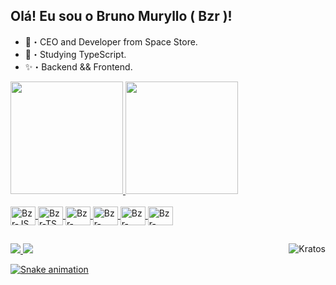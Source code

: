 ## Olá! Eu sou o Bruno Muryllo ( Bzr )!

- 🚀・CEO and Developer from Space Store.
- 🔮・Studying TypeScript.
- ✨・Backend && Frontend.

<div>
  <a href="https://github.com/Bruno-ZRDev">
    <img height="180em" src="https://github-readme-stats.vercel.app/api?username=Bruno-ZRDev&show_icons=true&theme=tokyonight"/>
    <img height="180em" src="https://github-readme-stats.vercel.app/api/top-langs/?username=Bruno-ZRDev&layout=compact&langs_count=16&theme=tokyonight"/>
 </div>
  
 <div style="display: inline_block"><br>
   <img align="center" alt="Bzr-JS" height="30" width="40" src="https://cdn.jsdelivr.net/gh/devicons/devicon/icons/javascript/javascript-original.svg">
   <img align="center" alt="Bzr-TS" height="30" width="40" src="https://cdn.jsdelivr.net/gh/devicons/devicon/icons/typescript/typescript-original.svg">
   <img align="center" alt="Bzr-REACT" height="30" width="40" src="https://cdn.jsdelivr.net/gh/devicons/devicon/icons/react/react-original.svg">
   <img align="center" alt="Bzr-HTML" height="30" width="40" src="https://cdn.jsdelivr.net/gh/devicons/devicon/icons/html5/html5-original.svg">
   <img align="center" alt="Bzr-CSS" height="30" width="40" src="https://cdn.jsdelivr.net/gh/devicons/devicon/icons/css3/css3-original.svg">
   <img align="center" alt="Bzr-LUA" height="30" width="40" src="https://cdn.jsdelivr.net/gh/devicons/devicon/icons/lua/lua-original.svg">
  </div>
  
  ##
  
 <div>
  <a href="https://discord.gg/8EMJK3cyZE" target="_blank"><img src="https://img.shields.io/badge/Discord-7289DA?style=for-the-badge&logo=discord&logoColor=white"   target="_blank"/</a>
    <a href="https://www.youtube.com/channel/UCWMt2NIMJss1qigoszejE_Q" target="_blank"><img src="https://img.shields.io/badge/YouTube-FF0000?style=for-the-badge&logo=youtube&logoColor=white" target="_blank"/</a>
      <img align="right" alt="Kratos" src="https://cdn.discordapp.com/attachments/785035077708939284/930822636626395176/d46lvis-407d8722-3c17-4d02-aa34-d6fcaa559ec3.gif">
 </div>

![Snake animation](https://github.com/rafaballerini/Bruno-ZRDev/blob/output/github-contribution-grid-snake.svg)
